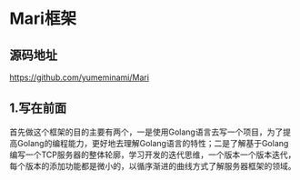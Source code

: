 # Mari框架

## 源码地址
https://github.com/yumeminami/Mari


## 1.写在前面
首先做这个框架的目的主要有两个，一是使用Golang语言去写一个项目，为了提高Golang的编程能力，更好地去理解Golang语言的特性；二是了解基于Golang编写一个TCP服务器的整体轮廓，学习开发的迭代思维，一个版本一个版本迭代，每个版本的添加功能都是微小的，以循序渐进的曲线方式了解服务器框架的领域。

